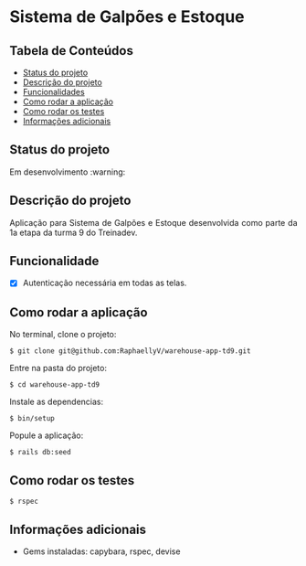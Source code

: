 # Sistema de Galpões e Estoque

## Tabela de Conteúdos
  * [Status do projeto](#status-do-projeto)
  * [Descrição do projeto](#descrição-do-projeto)
  * [Funcionalidades](#funcionalidades)
  * [Como rodar a aplicação](#como-rodar-a-aplicação)
  * [Como rodar os testes](#como-rodar-os-testes)
  * [Informações adicionais](#informações-adicionais)

## Status do projeto
<p align = "justify"> Em desenvolvimento :warning: </p>

## Descrição do projeto

<p align = "justify"> Aplicação para Sistema de Galpões e Estoque desenvolvida como parte da 1a etapa da turma 9 do Treinadev. </p>

## Funcionalidade

- [X] Autenticação necessária em todas as telas.

## Como rodar a aplicação

<p align = "justify"> No terminal, clone o projeto: </p>

```
$ git clone git@github.com:RaphaellyV/warehouse-app-td9.git
```

<p align = "justify"> Entre na pasta do projeto: </p>

```
$ cd warehouse-app-td9
```

<p align = "justify"> Instale as dependencias: </p>

```
$ bin/setup
```

<p align = "justify"> Popule a aplicação: </p>

```
$ rails db:seed
```

## Como rodar os testes

```
$ rspec
```

## Informações adicionais

* Gems instaladas: capybara, rspec, devise 